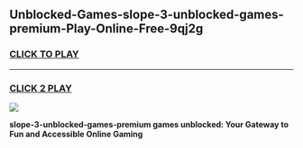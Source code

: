 
## Unblocked-Games-slope-3-unblocked-games-premium-Play-Online-Free-9qj2g
<h3>
<a href="https://premium76.site?title=slope-3-unblocked-games-premium&ref=26A">CLICK TO PLAY</a></h3>
<hr>

<h3>
<a href="https://premium76.site?title=slope-3-unblocked-games-premium&ref=26A">CLICK 2 PLAY</a>
  
</h3>

<a href="https://premium76.site?title=slope-3-unblocked-games-premium&ref=26A"><img src="https://clearcache.store/games.png"></a>


**slope-3-unblocked-games-premium games unblocked: Your Gateway to Fun and Accessible Online Gaming**
